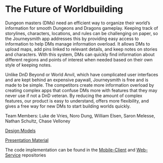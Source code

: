 # The Future of Worldbuilding

Dungeon masters (DMs) need an efficient way to organize their world’s information for smooth Dungeons and Dragons gameplay. Keeping track of storylines, characters, locations, and rules can be challenging on paper, so the Journeysmith app addresses this by providing easy access to information to help DMs manage information overload. It allows DMs to upload maps, add pins linked to relevant details, and keep notes on stories and characters. With this system, DMs can quickly find information about different regions and points of interest when needed based on their own style of keeping notes.

Unlike DnD Beyond or World Anvil, which have complicated user interfaces and are kept behind an expensive paywall, Journeysmith is free and is made to be simple. The competitors create more information overload by creating complex apps that confuse DMs more with features that they may never use if not a DnD veteran. By reducing the amount of complex features, our product is easy to understand, offers more flexibility, and gives a free way for new DMs to start building worlds quickly. 
 
Team Members:
Luke de Vries, Noro Dung, William Elsen, Saron Melesse, Nathan Schultz, Chase Velloney

[Design Models](https://github.com/calvin-cs262-fall2024-teamJ/Project/blob/Organizing-project-repo-and-adding-proper-links-to-read.md/design.md)

[Presentation Material ](https://github.com/calvin-cs262-fall2024-teamJ/Project/blob/Organizing-project-repo-and-adding-proper-links-to-read.md/presentations/Journeysmith%20First%20Presentation.pptx)

The code implementation can be found in the [Mobile-Client](https://github.com/calvin-cs262-fall2024-teamJ/Client) and [Web-Service](https://github.com/calvin-cs262-fall2024-teamJ/Service) repositories
